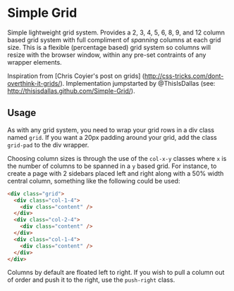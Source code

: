 # Simple Grid

Simple lightweight grid system. Provides a 2, 3, 4, 5, 6, 8, 9, and 12 column based grid system with full compliment of *spanning* columns at each grid size. This is a flexible (percentage based) grid system so columns will resize with the browser window, within any pre-set contraints of any wrapper elements.

Inspiration from [Chris Coyier's post on grids] (http://css-tricks.com/dont-overthink-it-grids/). Implementation jumpstarted by @ThisIsDallas (see: http://thisisdallas.github.com/Simple-Grid/).

## Usage

As with any grid system, you need to wrap your grid rows in a div class named <code>grid</code>. If you want a 20px padding around your grid, add the class <code>grid-pad</code> to the div wrapper. 

Choosing column sizes is through the use of the `col-x-y` classes where `x` is the number of columns to be spanned in a `y` based grid. For instance, to create a page with 2 sidebars placed left and right along with a 50% width central column, something like the following could be used:

```html
<div class="grid">
  <div class="col-1-4">
    <div class="content" />
  </div>
  <div class="col-2-4">
    <div class="content" />
  </div>
  <div class="col-1-4">
    <div class="content" />
  </div>
</div>
```

Columns by default are floated left to right. If you wish to pull a column out of order and push it to the right, use the `push-right` class.